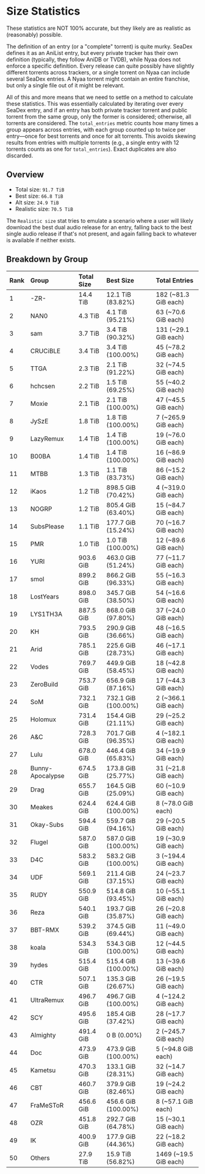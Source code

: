 # Size Statistics

These statistics are NOT 100% accurate, but they likely are as realistic as (reasonably) possible.

The definition of an entry (or a "complete" torrent) is quite murky. SeaDex defines it as an AniList entry, but every private tracker has their own definition (typically, they follow AniDB or TVDB), while Nyaa does not enforce a specific definition. Every release can quite possibly have slightly different torrents across trackers, or a single torrent on Nyaa can include several SeaDex entries. A Nyaa torrent might contain an entire franchise, but only a single file out of it might be relevant.

All of this and more means that we need to settle on a method to calculate these statistics. This was essentially calculated by iterating over every SeaDex entry, and if an entry has both private tracker torrent and public torrent from the same group, only the former is considered; otherwise, all torrents are considered. The `total_entries` metric counts how many times a group appears across entries, with each group counted up to twice per entry—once for best torrents and once for alt torrents. This avoids skewing results from entries with multiple torrents (e.g., a single entry with 12 torrents counts as one for `total_entries`). Exact duplicates are also discarded.

## Overview

- Total size: `91.7 TiB`
- Best size: `66.8 TiB`
- Alt size: `24.9 TiB`
- Realistic size: `70.5 TiB`

The `Realistic size` stat tries to emulate a scenario where a user will likely download the best dual audio release for an entry, falling back to the best single audio release if that's not present, and again falling back to whatever is available if neither exists.


## Breakdown by Group

| Rank | Group            | Total Size | Best Size           | Total Entries         |
| :----| :----------------| :----------| :-------------------| :---------------------|
| 1    | -ZR-             | 14.4 TiB   | 12.1 TiB (83.82%)   | 182 (~81.3 GiB each)  |
| 2    | NAN0             | 4.3 TiB    | 4.1 TiB (95.21%)    | 63 (~70.6 GiB each)   |
| 3    | sam              | 3.7 TiB    | 3.4 TiB (90.32%)    | 131 (~29.1 GiB each)  |
| 4    | CRUCiBLE         | 3.4 TiB    | 3.4 TiB (100.00%)   | 45 (~78.2 GiB each)   |
| 5    | TTGA             | 2.3 TiB    | 2.1 TiB (91.22%)    | 32 (~74.5 GiB each)   |
| 6    | hchcsen          | 2.2 TiB    | 1.5 TiB (69.25%)    | 55 (~40.2 GiB each)   |
| 7    | Moxie            | 2.1 TiB    | 2.1 TiB (100.00%)   | 47 (~45.5 GiB each)   |
| 8    | JySzE            | 1.8 TiB    | 1.8 TiB (100.00%)   | 7 (~265.9 GiB each)   |
| 9    | LazyRemux        | 1.4 TiB    | 1.4 TiB (100.00%)   | 19 (~76.0 GiB each)   |
| 10   | B00BA            | 1.4 TiB    | 1.4 TiB (100.00%)   | 16 (~86.9 GiB each)   |
| 11   | MTBB             | 1.3 TiB    | 1.1 TiB (83.73%)    | 86 (~15.2 GiB each)   |
| 12   | iKaos            | 1.2 TiB    | 898.5 GiB (70.42%)  | 4 (~319.0 GiB each)   |
| 13   | NOGRP            | 1.2 TiB    | 805.4 GiB (63.40%)  | 15 (~84.7 GiB each)   |
| 14   | SubsPlease       | 1.1 TiB    | 177.7 GiB (15.24%)  | 70 (~16.7 GiB each)   |
| 15   | PMR              | 1.0 TiB    | 1.0 TiB (100.00%)   | 12 (~89.6 GiB each)   |
| 16   | YURI             | 903.6 GiB  | 463.0 GiB (51.24%)  | 77 (~11.7 GiB each)   |
| 17   | smol             | 899.2 GiB  | 866.2 GiB (96.33%)  | 55 (~16.3 GiB each)   |
| 18   | LostYears        | 898.0 GiB  | 345.7 GiB (38.50%)  | 54 (~16.6 GiB each)   |
| 19   | LYS1TH3A         | 887.5 GiB  | 868.0 GiB (97.80%)  | 37 (~24.0 GiB each)   |
| 20   | KH               | 793.5 GiB  | 290.9 GiB (36.66%)  | 48 (~16.5 GiB each)   |
| 21   | Arid             | 785.1 GiB  | 225.6 GiB (28.73%)  | 46 (~17.1 GiB each)   |
| 22   | Vodes            | 769.7 GiB  | 449.9 GiB (58.45%)  | 18 (~42.8 GiB each)   |
| 23   | ZeroBuild        | 753.7 GiB  | 656.9 GiB (87.16%)  | 17 (~44.3 GiB each)   |
| 24   | SoM              | 732.1 GiB  | 732.1 GiB (100.00%) | 2 (~366.1 GiB each)   |
| 25   | Holomux          | 731.4 GiB  | 154.4 GiB (21.11%)  | 29 (~25.2 GiB each)   |
| 26   | A&C              | 728.3 GiB  | 701.7 GiB (96.35%)  | 4 (~182.1 GiB each)   |
| 27   | Lulu             | 678.0 GiB  | 446.4 GiB (65.83%)  | 34 (~19.9 GiB each)   |
| 28   | Bunny-Apocalypse | 674.5 GiB  | 173.8 GiB (25.77%)  | 31 (~21.8 GiB each)   |
| 29   | Drag             | 655.7 GiB  | 164.5 GiB (25.09%)  | 60 (~10.9 GiB each)   |
| 30   | Meakes           | 624.4 GiB  | 624.4 GiB (100.00%) | 8 (~78.0 GiB each)    |
| 31   | Okay-Subs        | 594.4 GiB  | 559.7 GiB (94.16%)  | 29 (~20.5 GiB each)   |
| 32   | Flugel           | 587.0 GiB  | 587.0 GiB (100.00%) | 19 (~30.9 GiB each)   |
| 33   | D4C              | 583.2 GiB  | 583.2 GiB (100.00%) | 3 (~194.4 GiB each)   |
| 34   | UDF              | 569.1 GiB  | 211.4 GiB (37.15%)  | 24 (~23.7 GiB each)   |
| 35   | RUDY             | 550.9 GiB  | 514.8 GiB (93.45%)  | 10 (~55.1 GiB each)   |
| 36   | Reza             | 540.1 GiB  | 193.7 GiB (35.87%)  | 26 (~20.8 GiB each)   |
| 37   | BBT-RMX          | 539.2 GiB  | 374.5 GiB (69.44%)  | 11 (~49.0 GiB each)   |
| 38   | koala            | 534.3 GiB  | 534.3 GiB (100.00%) | 12 (~44.5 GiB each)   |
| 39   | hydes            | 515.4 GiB  | 515.4 GiB (100.00%) | 13 (~39.6 GiB each)   |
| 40   | CTR              | 507.1 GiB  | 135.3 GiB (26.67%)  | 26 (~19.5 GiB each)   |
| 41   | UltraRemux       | 496.7 GiB  | 496.7 GiB (100.00%) | 4 (~124.2 GiB each)   |
| 42   | SCY              | 495.6 GiB  | 185.4 GiB (37.42%)  | 28 (~17.7 GiB each)   |
| 43   | Almighty         | 491.4 GiB  | 0 B (0.00%)         | 2 (~245.7 GiB each)   |
| 44   | Doc              | 473.9 GiB  | 473.9 GiB (100.00%) | 5 (~94.8 GiB each)    |
| 45   | Kametsu          | 470.3 GiB  | 133.1 GiB (28.31%)  | 32 (~14.7 GiB each)   |
| 46   | CBT              | 460.7 GiB  | 379.9 GiB (82.46%)  | 19 (~24.2 GiB each)   |
| 47   | FraMeSToR        | 456.6 GiB  | 456.6 GiB (100.00%) | 8 (~57.1 GiB each)    |
| 48   | OZR              | 451.8 GiB  | 292.7 GiB (64.78%)  | 15 (~30.1 GiB each)   |
| 49   | IK               | 400.9 GiB  | 177.9 GiB (44.36%)  | 22 (~18.2 GiB each)   |
| 50   | Others           | 27.9 TiB   | 15.9 TiB (56.82%)   | 1469 (~19.5 GiB each) |
